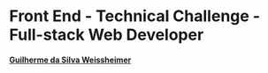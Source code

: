 # Front End - Technical Challenge - Full-stack Web Developer

#### [Guilherme da Silva Weissheimer](https://www.linkedin.com/in/guilherme-weissheimer-400868131/)

<br />
<br />
